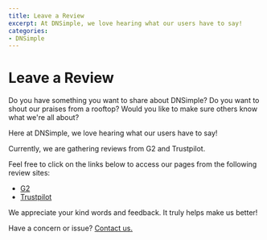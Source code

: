 ```yaml
---
title: Leave a Review
excerpt: At DNSimple, we love hearing what our users have to say!
categories:
- DNSimple
---
```


# Leave a Review

Do you have something you want to share about DNSimple? Do you want to shout our praises from a rooftop? Would you like to make sure others know what we're all about?

Here at DNSimple, we love hearing what our users have to say! 

Currently, we are gathering reviews from G2 and Trustpilot.

Feel free to click on the links below to access our pages from the following review sites:

- [G2](https://www.g2.com/products/dnsimple/reviews)
- [Trustpilot](https://www.trustpilot.com/review/dnsimple.com)

We appreciate your kind words and feedback. It truly helps make us better! 

Have a concern or issue? [Contact us.](/articles/dnsimple-support/)

